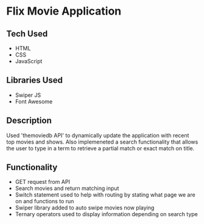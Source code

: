 # Flix Movie Application

## Tech Used

- HTML
- CSS
- JavaScript

## Libraries Used

- Swiper JS
- Font Awesome

## Description

Used 'themoviedb API' to dynamically update the application with recent top movies and shows. Also implemeneted a search functionality that allows the user to type in a term to retrieve a partial match or exact match on title.

## Functionality

- GET request from API
- Search movies and return matching input
- Switch statement used to help with routing by stating what page we are on and functions to run
- Swiper library added to auto swipe movies now playing
- Ternary operators used to display information depending on search type

